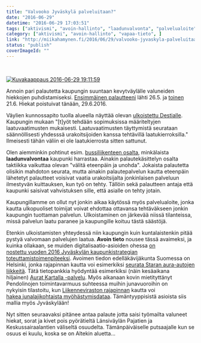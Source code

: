 ```yaml
---
title: "Valvooko Jyväskylä palveluitaan?"
date: "2016-06-29"
datetime: "2016-06-29 17:03:51"
tags: ["aktivismi", "avoin-hallinto", "laadunvalvonta", "palvelualoite", "vapaa-tieto", ]
category: ["aktivismi", "avoin-hallinto", "vapaa-tieto", ]
link: "http://miikahamynen.fi/2016/06/29/valvooko-jyvaskyla-palveluitaan/"
status: "publish"
coverImageId: ""
---
```


 

[![Kuvakaappaus 2016-06-29 19:11:59](http://miikahamynen.fi/wp-content/uploads/2016/06/Kuvakaappaus-2016-06-29-191159.png)](https://www.facebook.com/miika.hamynen/posts/10154340815151052)

Annoin pari palautetta kaupungin suuntaan kevytväylälle valuneiden hiekkojen puhdistamiseksi. [Ensimmäinen palautteeni](https://s-asiointi.jkl.fi/eFeedback/fi/View/35804) lähti 26.5. ja [toinen](https://s-asiointi.jkl.fi/eFeedback/fi/View/36559) 21.6. Hiekat poistuivat tänään, 29.6.2016.

Väylien kunnossapito tuolla alueella näyttää olevan [ulkoistettu Destialle](http://www.jyvaskyla.fi/kadut/kunnossapito). Kaupungin mukaan "\[t\]yöt tehdään sopimuksissa määriteltyjen laatuvaatimusten mukaisesti. Laatuvaatimusten täyttymistä seurataan säännöllisesti yhdesssä urakoitsijoiden kanssa tehtävillä laatukierroksilla." Ilmeisesti tähän väliin ei ole laatukierrosta sitten sattunut.

Olen aiemminkin pohtinut esim. [bussiliikenteen osalta](http://miikahamynen.fi/2015/09/05/linkkiuudistus-on-viela-kesken/), minkälaista **laadunvalvontaa** kaupunki harrastaa. Ainakin palautekäsittelyn osalta taktiikka vaikuttaa olevan "välitä eteenpäin ja unohda". Jokaista palautetta olisikin mahdoton seurata, mutta ainakin palautepalvelun kautta eteenpäin lähetetyt palautteet voisivat vaatia urakoitsijalta jonkinlaisen palveluun ilmestyvän kuittauksen, kun työ on tehty. Tällöin sekä palautteen antaja että kaupunki saisivat vahvistuksen sille, että asialle on tehty jotain.

Kaupungillamme on ollut nyt jonkin aikaa käytössä myös palvelualoite, jonka kautta ulkopuoliset toimijat voivat ehdottaa ottavansa tehtäväkseen jonkin kaupungin tuottaman palvelun. Ulkoistaminen on järkevää niissä tilanteissa, missä palvelun laatu paranee ja kaupungille koituu tästä säästöjä.

Etenkin ulkoistamisten yhteydessä niin kaupungin kuin kuntalaistenkin pitää pystyä valvomaan palvelujen laatua. **Avoin tieto** nousee tässä avaimeksi, ja kuinka ollakaan, se muiden digitalisaatio-asioiden ohessa [on nostettu vuoden 2016 Jyväskylän kaupunkistrategian toteuttamistoimenpiteeksi](http://keskustelut.piraattipuolue.fi/keski-suomi/2015/11/24/alustava-kiitos-digitoimista/). Avoimen tiedon edelläkävijäkunta Suomessa on Helsinki, jonka rajapinnan kautta voi esimerkiksi [seurata Staran aura-autojen liikkeitä](http://www.hri.fi/fi/dataset/rajapinta-staran-lumiaurojen-sijantitietoihin). Tätä tietopankkia hyödyntää esimerkiksi (näin kesäaikana hiljainen) [Aurat Kartalla -palvelu](http://www.auratkartalla.com/). Myös aikanaan kovin mietityttänyt Pendolinojen toimintavarmuus suhteessa muihin junavuoroihin on nykyisin tilastoitu, kun [Liikenneviraston rajapinnan](http://rata.digitraffic.fi/) kautta voi [hakea junalajikohtaista myöhästymisdataa](http://julia.dy.fi/statistics/punctuality). Tämäntyyppisistä asioista siis mallia myös Jyväskylään!

Nyt sitten seuraavaksi pitänee antaa palaute jotta saisi työmailta valuneet hiekat, sorat ja kivet pois pyörätieltä Länsiväylän Pajatien ja Keskussairaalantien väliseltä osuudelta. Tämänpäiväiselle putsaajalle kun se osuus ei kuulu, koska se on Altekin aluetta...
